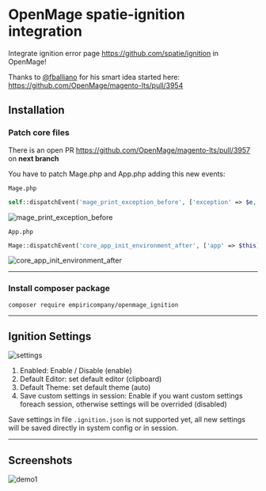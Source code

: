 # OpenMage spatie-ignition integration

Integrate ignition error page https://github.com/spatie/ignition in OpenMage!

Thanks to [@fballiano](https://github.com/fballiano) for his smart idea started here:
https://github.com/OpenMage/magento-lts/pull/3954

## Installation

### Patch core files
There is an open PR https://github.com/OpenMage/magento-lts/pull/3957 on __next branch__

You have to patch Mage.php and App.php adding this new events:

`Mage.php`
```php
self::dispatchEvent('mage_print_exception_before', ['exception' => $e, 'extra' => $extra]);
```

![mage_print_exception_before](https://github.com/empiricompany/openmage_ignition/assets/5071467/6597b7ad-740a-4a7c-988a-fc96b7bdcf38)

`App.php`
```php
Mage::dispatchEvent('core_app_init_environment_after', ['app' => $this]);
```
![core_app_init_environment_after](https://github.com/empiricompany/openmage_ignition/assets/5071467/78e66e1a-3e7c-41c1-996a-3df0982d3161)

---

### Install composer package 

```cli
composer require empiricompany/openmage_ignition
```

---

## Ignition Settings
![settings](https://github.com/empiricompany/openmage_ignition/assets/5071467/6e14a904-53ef-4941-9270-c1ed4219bbc9)

1. Enabled: Enable / Disable (enable)
2. Default Editor: set default editor (clipboard)
3. Default Theme: set default theme (auto)
4. Save custom settings in session: Enable if you want custom settings foreach session, otherwise settings will be overrided (disabled)

Save settings in file `.ignition.json` is not supported yet, all new settings will be saved directly in system config or in session.

---

## Screenshots

![demo1](https://github.com/empiricompany/openmage_ignition/assets/5071467/f7c18948-de37-4071-b8e7-e185112c89aa)

